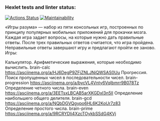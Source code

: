 ### Hexlet tests and linter status:
[![Actions Status](https://github.com/trast215/frontend-project-44/actions/workflows/hexlet-check.yml/badge.svg)](https://github.com/trast215/frontend-project-44/actions)
[![Maintainability](https://api.codeclimate.com/v1/badges/9dc8462efdc2cff7b94c/maintainability)](https://codeclimate.com/github/trast215/frontend-project-44/maintainability)

«Игры разума» — набор из пяти консольных игр, построенных по принципу популярных мобильных приложений для прокачки мозга. Каждая игра задает вопросы, на которые нужно дать правильные ответы. После трех правильных ответов считается, что игра пройдена. Неправильные ответы завершают игру и предлагают пройти ее заново. Игры:

Калькулятор. Арифметические выражения, которые необходимо вычислить. brain-calc https://asciinema.org/a/HJ6DegP9ZFjZNLJNiQWSAS0Uu 
Прогрессия. Поиск пропущенных чисел в последовательности чисел. brain-progression https://asciinema.org/a/bycVL4Vnty6VqIbmrr9B078Tz 
Определение четного числа. brain-even https://asciinema.org/a/3EETsxLBCAB5arXKGDxI3n5lI
Определение наибольшего общего делителя. brain-gcd https://asciinema.org/a/NQbDGVQgypo6HL6K2KoUr7z83   
Определение простого числа. brain-prime https://asciinema.org/a/9RCRYDli4XzcTOykbSSdG4KVj  
